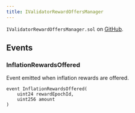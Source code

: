 ```yaml
---
title: IValidatorRewardOffersManager
---
```


<!-- This is an autogenerated file. Do not edit! -->

`IValidatorRewardOffersManager.sol` on [GitHub](https://github.com/flare-foundation/flare-smart-contracts-v2/blob/main/contracts/userInterfaces/IValidatorRewardOffersManager.sol).

## Events

### InflationRewardsOffered

Event emitted when inflation rewards are offered.

```solidity
event InflationRewardsOffered(
    uint24 rewardEpochId,
    uint256 amount
)
```
